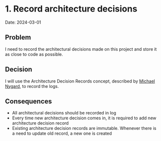 # 1.  Record architecture decisions

Date: 2024-03-01

## Problem

I need to record the architectural decisions made on this project and store it as close to code as possible.

## Decision

I will use the Architecture Decision Records concept, described by [Michael Nygard](http://thinkrelevance.com/blog/2011/11/15/documenting-architecture-decisions), to record the logs.

## Consequences

- All architectural decisions should be recorded in log
- Every time new architecture decision comes in, it is required to add new architecture decision record
- Existing architecture decision records are immutable. Whenever there is a need to update old record, a new one is created